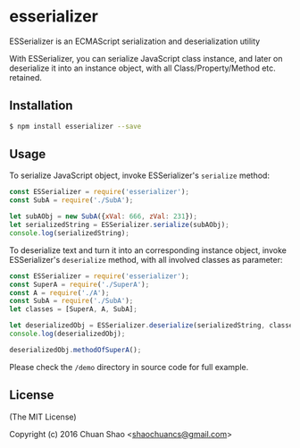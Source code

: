 # esserializer
ESSerializer is an ECMAScript serialization and deserialization utility

With ESSerializer, you can serialize JavaScript class instance, and later on deserialize it into an instance object, with all Class/Property/Method etc. retained.

## Installation
```sh
$ npm install esserializer --save
```

## Usage
To serialize JavaScript object, invoke ESSerializer's `serialize` method:
```js
const ESSerializer = require('esserializer');
const SubA = require('./SubA');

let subAObj = new SubA({xVal: 666, zVal: 231});
let serializedString = ESSerializer.serialize(subAObj);
console.log(serializedString);
```

To deserialize text and turn it into an corresponding instance object, invoke ESSerializer's `deserialize` method, with all involved classes as parameter:

```js
const ESSerializer = require('esserializer');
const SuperA = require('./SuperA');
const A = require('./A');
const SubA = require('./SubA');
let classes = [SuperA, A, SubA];

let deserializedObj = ESSerializer.deserialize(serializedString, classes);
console.log(deserializedObj);

deserializedObj.methodOfSuperA();
```

Please check the `/demo` directory in source code for full example.

## License
(The MIT License)

Copyright (c) 2016 Chuan Shao &lt;shaochuancs@gmail.com&gt;
